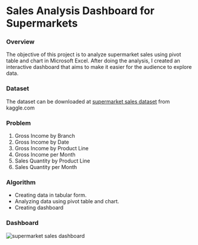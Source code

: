 # Sales Analysis Dashboard for Supermarkets
### Overview
The objective of this project is to analyze supermarket sales using pivot table and chart in Microsoft Excel. After doing the analysis, I created an interactive dashboard that aims to make it easier for the audience to explore data.
### Dataset
The dataset can be downloaded at [supermarket sales dataset](https://www.kaggle.com/datasets/aungpyaeap/supermarket-sales) from kaggle.com 
### Problem
1. Gross Income by Branch
2. Gross Income by Date
3. Gross Income by Product Line
4. Gross Income per Month
5. Sales Quantity by Product Line
6. Sales Quantity per Month
### Algorithm
- Creating data in tabular form.
- Analyzing data using pivot table and chart.
- Creating dashboard
### Dashboard
![supermarket sales dashboard](https://github.com/agkirici/Supermarket-Sales-Dashboard/assets/113633868/1bfc7e8a-c1d1-43a8-a870-98c4ef77be7a)

